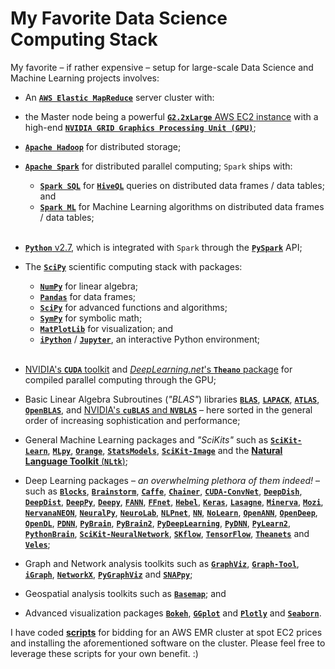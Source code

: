 # My Favorite Data Science Computing Stack

My favorite &ndash; if rather expensive &ndash; setup for large-scale Data Science and Machine Learning projects involves:
 
- An [__`AWS Elastic MapReduce`__](https://aws.amazon.com/elasticmapreduce) server cluster with:

- the Master node being a powerful [__`G2.2xLarge`__ AWS EC2 instance](https://aws.amazon.com/ec2/instance-types) with a high-end [__`NVIDIA GRID Graphics Processing Unit (GPU)`__](http://www.nvidia.com/object/nvidia-grid.html);

- [__`Apache Hadoop`__](https://hadoop.apache.org) for distributed storage;

- [__`Apache Spark`__](http://spark.apache.org) for distributed parallel computing; `Spark` ships with:
    - [__`Spark SQL`__](http://spark.apache.org/sql) for [__`HiveQL`__](https://hive.apache.org) queries on distributed data frames / data tables; and
    - [__`Spark ML`__](http://spark.apache.org/docs/latest/ml-guide.html) for Machine Learning algorithms on distributed data frames / data tables; <br><br>

- [__`Python`__ v2.7](https://www.python.org), which is integrated with `Spark` through the [__`PySpark`__](https://spark.apache.org/docs/0.9.0/python-programming-guide.html) API;
 
- The [__`SciPy`__](http://scipy.org) scientific computing stack with packages:
    - [__`NumPy`__](http://www.numpy.org) for linear algebra;
    - [__`Pandas`__](http://pandas.pydata.org) for data frames;
    - [__`SciPy`__](http://www.scipy.org/scipylib/index.html) for advanced functions and algorithms;
    - [__`SymPy`__](http://www.sympy.org/en/index.html) for symbolic math;
    - [__`MatPlotLib`__](http://matplotlib.org) for visualization; and
    - [__`iPython`__](http://ipython.org) / [__`Jupyter`__](https://jupyter.org), an interactive Python environment; <br><br>

- [NVIDIA's __`CUDA`__ toolkit](http://www.nvidia.com/object/cuda_home_new.html) and [_DeepLearning.net_'s __`Theano`__ package](http://deeplearning.net/software/theano) for compiled parallel computing through the GPU;

- Basic Linear Algebra Subroutines (_"BLAS"_) libraries [__`BLAS`__](http://www.netlib.org/blas), [__`LAPACK`__](http://www.netlib.org/lapack), [__`ATLAS`__](http://math-atlas.sourceforge.net), [__`OpenBLAS`__](http://www.openblas.net), and [NVIDIA's __`cuBLAS`__ and __`NVBLAS`__](https://developer.nvidia.com/cublas) &ndash; here sorted in the general order of increasing sophistication and performance;
    
- General Machine Learning packages and _"SciKits"_ such as [__`SciKit-Learn`__](http://scikit-learn.org/stable), [__`MLpy`__](http://mlpy.sourceforge.net), [__`Orange`__](http://orange.biolab.si), [__`StatsModels`__](http://statsmodels.sourceforge.net), [__`SciKit-Image`__](http://scikit-image.org) and the [__Natural Language Toolkit__ (__`NLtk`__)](http://www.nltk.org);

- Deep Learning packages &ndash; _an overwhelming plethora of them indeed!_ &ndash; such as [__`Blocks`__](http://blocks.readthedocs.org/en/latest), [__`Brainstorm`__](https://brainstorm.readthedocs.org/en/latest/index.html), [__`Caffe`__](http://caffe.berkeleyvision.org), [__`Chainer`__](http://chainer.org), [__`CUDA-ConvNet`__](https://github.com/akrizhevsky/cuda-convnet2), [__`DeepDish`__](http://deepdish.io), [__`DeepDist`__](http://deepdist.com), [__`DeepPy`__](http://andersbll.github.io/deeppy-website), [__`Deepy`__](http://deepy.readthedocs.org/en/latest), [__`FANN`__](http://leenissen.dk/fann/wp), [__`FFnet`__](http://ffnet.sourceforge.net), [__`Hebel`__](http://hebel.readthedocs.org/en/latest/index.html), [__`Keras`__](http://keras.io), [__`Lasagne`__](http://lasagne.readthedocs.org/en/latest/index.html), [__`Minerva`__](https://github.com/dmlc/minerva), [__`Mozi`__](https://github.com/hycis/Mozi), [__`NervanaNEON`__](http://neon.nervanasys.com/docs/latest/index.html), [__`NeuralPy`__](http://pythonhosted.org/neuralpy), [__`NeuroLab`__](https://pythonhosted.org/neurolab), [__`NLPnet`__](http://nilc.icmc.usp.br/nlpnet), [__`NN`__](https://pypi.python.org/pypi/nn), [__`NoLearn`__](https://pythonhosted.org/nolearn), [__`OpenANN`__](http://openann.github.io/OpenANN-apidoc/index.html), [__`OpenDeep`__](http://www.opendeep.org), [__`OpenDL`__](https://github.com/guoding83128/OpenDL), [__`PDNN`__](http://www.cs.cmu.edu/~ymiao/pdnntk.html), [__`PyBrain`__](http://pybrain.org/docs), [__`PyBrain2`__](https://github.com/pybrain2/pybrain2), [__`PyDeepLearning`__](https://pypi.python.org/pypi/PyDeepLearning), [__`PyDNN`__](http://pydnn.readthedocs.org/en/latest), [__`PyLearn2`__](http://deeplearning.net/software/pylearn2), [__`PythonBrain`__](https://github.com/jrialland/python-brain), [__`SciKit-NeuralNetwork`__](http://scikit-neuralnetwork.readthedocs.org/en/latest), [__`SKflow`__](https://github.com/google/skflow), [__`TensorFlow`__](https://www.tensorflow.org), [__`Theanets`__](http://theanets.readthedocs.org/en/stable) and [__`Veles`__](https://velesnet.ml);

- Graph and Network analysis toolkits such as [__`GraphViz`__](http://www.graphviz.org), [__`Graph-Tool`__](https://graph-tool.skewed.de), [__`iGraph`__](http://igraph.org), [__`NetworkX`__](https://networkx.github.io), [__`PyGraphViz`__](https://pygraphviz.github.io) and [__`SNAPpy`__](http://snap.stanford.edu/snappy/index.html);

- Geospatial analysis toolkits such as [__`Basemap`__](http://matplotlib.org/basemap); and

- Advanced visualization packages [__`Bokeh`__](http://bokeh.pydata.org/en/latest), [__`GGplot`__](http://ggplot.yhathq.com) and [__`Plotly`__](https://plot.ly) and [__`Seaborn`__](http://stanford.edu/~mwaskom/software/seaborn).

I have coded [**scripts**](https://github.com/ChicagoBoothML/Helpy/tree/master/ChicagoBoothML_Helpy/AWS-EMR) for bidding for an AWS EMR cluster at spot EC2 prices and installing the aforementioned software on the cluster. Please feel free to leverage these scripts for your own benefit. :)
